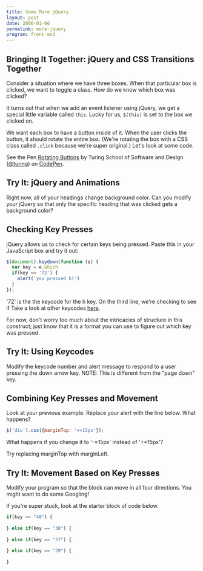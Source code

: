 ```yaml
---
title: Some More jQuery
layout: post
date: 2000-01-06
permalink: more-jquery
program: front-end
---
```


## Bringing It Together: jQuery and CSS Transitions Together

Consider a situation where we have three boxes. When that particular box is clicked, we want to toggle a class. How do we know which box was clicked?

It turns out that when we add an event listener using jQuery, we get a special little variable called `this`. Lucky for us, `$(this)` is set to the box we clicked on.

We want each box to have a button inside of it. When the user clicks the button, it should rotate the entire box. (We're rotating the box with a CSS class called `.click` because we're super original.) Let's look at some code.

<p data-height="300" data-theme-id="23788" data-slug-hash="vKGYzo" data-default-tab="js,result" data-user="turing" data-embed-version="2" class="codepen">See the Pen <a href="http://codepen.io/rwarbelow/pen/bgNWew">Rotating Buttons</a> by Turing School of Software and Design (<a href="http://codepen.io/turing">@turing</a>) on <a href="http://codepen.io">CodePen</a>.</p>

<div class="try-it">
<h2>Try It: jQuery and Animations</h2>

<p>Right now, all of your headings change background color. Can you modify your jQuery so that only the specific heading that was clicked gets a background color?</p>
</div>

## Checking Key Presses

jQuery allows us to check for certain keys being pressed. Paste this in your JavaScript box and try it out:

```js
$(document).keydown(function (e) {
  var key = e.which
  if(key == '72') {
  	alert('you pressed h!')
  }
});
```

'72' is the the keycode for the h key. On the third line, we're checking to see if Take a look at other keycodes <a href="https://www.cambiaresearch.com/articles/15/javascript-char-codes-key-codes">here</a>. 

For now, don't worry too much about the intricacies of structure in this construct; just know that it is a format you can use to figure out which key was pressed. 

<div class="try-it">
<h2>Try It: Using Keycodes</h2>

<p>Modify the keycode number and alert message to respond to a user pressing the down arrow key. NOTE: This is different from the "page down" key.</p>
</div>

## Combining Key Presses and Movement

Look at your previous example. Replace your alert with the line below. What happens? 

```js
$('div').css({marginTop: '+=15px'});
```

What happens if you change it to '-=15px' instead of '+=15px'? 

Try replacing marginTop with marginLeft.

<div class="try-it">
<h2>Try It: Movement Based on Key Presses</h2>

<p>Modify your program so that the block can move in all four directions. You might want to do some Googling!</p>

<p>If you're super stuck, look at the starter block of code below.</p>
</div>

```js
if(key == "40") {
	
} else if(key == "38") {
	
} else if(key == "37") {
	
} else if(key == "39") {
	
}
```
